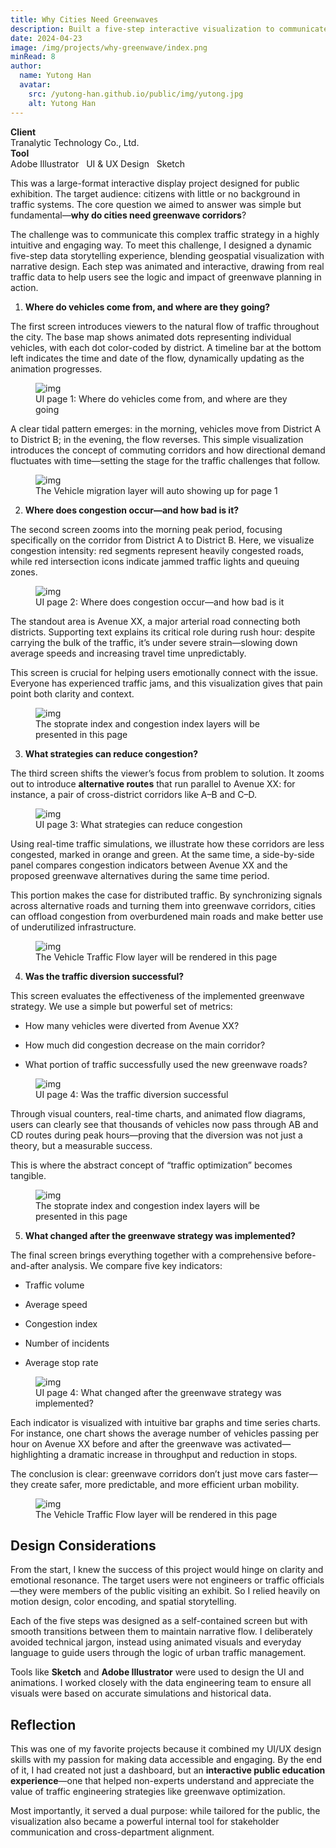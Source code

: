 ```yaml
---
title: Why Cities Need Greenwaves
description: Built a five-step interactive visualization to communicate the necessity and benefits of green wave corridors to non-expert audiences.
date: 2024-04-23
image: /img/projects/why-greenwave/index.png
minRead: 8
author:
  name: Yutong Han
  avatar:
    src: /yutong-han.github.io/public/img/yutong.jpg
    alt: Yutong Han
---
```


<div class="grid grid-cols-2 gap-4 mb-8">
  <div class="bg-blue-50 rounded-lg p-4">
    <strong>Client</strong><br>
    Tranalytic Technology Co., Ltd.
  </div>
  <div class="bg-blue-50 rounded-lg p-4">
    <strong>Tool</strong><br>
    Adobe Illustrator  &nbsp;  UI & UX Design  &nbsp;  Sketch
  </div>
</div>

This was a large-format interactive display project designed for public exhibition. The target audience: citizens with little or no background in traffic systems. The core question we aimed to answer was simple but fundamental—**why do cities need greenwave corridors**?

The challenge was to communicate this complex traffic strategy in a highly intuitive and engaging way. To meet this challenge, I designed a dynamic five-step data storytelling experience, blending geospatial visualization with narrative design. Each step was animated and interactive, drawing from real traffic data to help users see the logic and impact of greenwave planning in action.

1. **Where do vehicles come from, and where are they going?**

The first screen introduces viewers to the natural flow of traffic throughout the city. The base map shows animated dots representing individual vehicles, with each dot color-coded by district. A timeline bar at the bottom left indicates the time and date of the flow, dynamically updating as the animation progresses.

<figure class="blog-img-container">
  <img src="/img/projects/why-greenwave/index.png" class="blog-img-large" alt="img" loading="lazy" />
  <figcaption class="blog-img-caption">UI page 1: Where do vehicles come from, and where are they going</figcaption>
</figure>

A clear tidal pattern emerges: in the morning, vehicles move from District A to District B; in the evening, the flow reverses. This simple visualization introduces the concept of commuting corridors and how directional demand fluctuates with time—setting the stage for the traffic challenges that follow.

<figure class="blog-img-container">
  <img src="/img/projects/why-greenwave/1.png" class="blog-img-large" alt="img" loading="lazy" />
  <figcaption class="blog-img-caption">The Vehicle migration layer will auto showing up for page 1</figcaption>
</figure>

2. **Where does congestion occur—and how bad is it?**

The second screen zooms into the morning peak period, focusing specifically on the corridor from District A to District B. Here, we visualize congestion intensity: red segments represent heavily congested roads, while red intersection icons indicate jammed traffic lights and queuing zones.

<figure class="blog-img-container">
  <img src="/img/projects/why-greenwave/2.png" class="blog-img-large" alt="img" loading="lazy" />
  <figcaption class="blog-img-caption">UI page 2: Where does congestion occur—and how bad is it</figcaption>
</figure>

The standout area is Avenue XX, a major arterial road connecting both districts. Supporting text explains its critical role during rush hour: despite carrying the bulk of the traffic, it’s under severe strain—slowing down average speeds and increasing travel time unpredictably.

This screen is crucial for helping users emotionally connect with the issue. Everyone has experienced traffic jams, and this visualization gives that pain point both clarity and context.

<figure class="blog-img-container">
  <img src="/img/projects/why-greenwave/3.png" class="blog-img-large" alt="img" loading="lazy" />
  <figcaption class="blog-img-caption">The stoprate index and congestion index layers will be presented in this page</figcaption>
</figure>

3. **What strategies can reduce congestion?**

The third screen shifts the viewer’s focus from problem to solution. It zooms out to introduce **alternative routes** that run parallel to Avenue XX: for instance, a pair of cross-district corridors like A–B and C–D.

<figure class="blog-img-container">
  <img src="/img/projects/why-greenwave/4.png" class="blog-img-large" alt="img" loading="lazy" />
  <figcaption class="blog-img-caption">UI page 3: What strategies can reduce congestion</figcaption>
</figure>

Using real-time traffic simulations, we illustrate how these corridors are less congested, marked in orange and green. At the same time, a side-by-side panel compares congestion indicators between Avenue XX and the proposed greenwave alternatives during the same time period.

This portion makes the case for distributed traffic. By synchronizing signals across alternative roads and turning them into greenwave corridors, cities can offload congestion from overburdened main roads and make better use of underutilized infrastructure.

<figure class="blog-img-container">
  <img src="/img/projects/why-greenwave/5.png" class="blog-img-large" alt="img" loading="lazy" />
  <figcaption class="blog-img-caption">The Vehicle Traffic Flow layer will be rendered in this page</figcaption>
</figure>

4. **Was the traffic diversion successful?**

This screen evaluates the effectiveness of the implemented greenwave strategy. We use a simple but powerful set of metrics:

- How many vehicles were diverted from Avenue XX?

- How much did congestion decrease on the main corridor?

- What portion of traffic successfully used the new greenwave roads?

<figure class="blog-img-container">
  <img src="/img/projects/why-greenwave/6.png" class="blog-img-large" alt="img" loading="lazy" />
  <figcaption class="blog-img-caption">UI page 4: Was the traffic diversion successful</figcaption>
</figure>

Through visual counters, real-time charts, and animated flow diagrams, users can clearly see that thousands of vehicles now pass through AB and CD routes during peak hours—proving that the diversion was not just a theory, but a measurable success.

This is where the abstract concept of “traffic optimization” becomes tangible.

<figure class="blog-img-container">
  <img src="/img/projects/why-greenwave/7.png" class="blog-img-large" alt="img" loading="lazy" />
  <figcaption class="blog-img-caption">The stoprate index and congestion index layers will be presented in this page</figcaption>
</figure>

5. **What changed after the greenwave strategy was implemented?**

The final screen brings everything together with a comprehensive before-and-after analysis. We compare five key indicators:

- Traffic volume

- Average speed

- Congestion index

- Number of incidents

- Average stop rate

<figure class="blog-img-container">
  <img src="/img/projects/why-greenwave/8.png" class="blog-img-large" alt="img" loading="lazy" />
  <figcaption class="blog-img-caption">UI page 4: What changed after the greenwave strategy was implemented?</figcaption>
</figure>

Each indicator is visualized with intuitive bar graphs and time series charts. For instance, one chart shows the average number of vehicles passing per hour on Avenue XX before and after the greenwave was activated—highlighting a dramatic increase in throughput and reduction in stops.

The conclusion is clear: greenwave corridors don’t just move cars faster—they create safer, more predictable, and more efficient urban mobility.

<figure class="blog-img-container">
  <img src="/img/projects/why-greenwave/9.png" class="blog-img-large" alt="img" loading="lazy" />
  <figcaption class="blog-img-caption">The Vehicle Traffic Flow layer will be rendered in this page</figcaption>
</figure>

## Design Considerations

From the start, I knew the success of this project would hinge on clarity and emotional resonance. The target users were not engineers or traffic officials—they were members of the public visiting an exhibit. So I relied heavily on motion design, color encoding, and spatial storytelling.

Each of the five steps was designed as a self-contained screen but with smooth transitions between them to maintain narrative flow. I deliberately avoided technical jargon, instead using animated visuals and everyday language to guide users through the logic of urban traffic management.

Tools like **Sketch** and **Adobe Illustrator** were used to design the UI and animations. I worked closely with the data engineering team to ensure all visuals were based on accurate simulations and historical data.

## Reflection

This was one of my favorite projects because it combined my UI/UX design skills with my passion for making data accessible and engaging. By the end of it, I had created not just a dashboard, but an **interactive public education experience**—one that helped non-experts understand and appreciate the value of traffic engineering strategies like greenwave optimization.

Most importantly, it served a dual purpose: while tailored for the public, the visualization also became a powerful internal tool for stakeholder communication and cross-department alignment.

